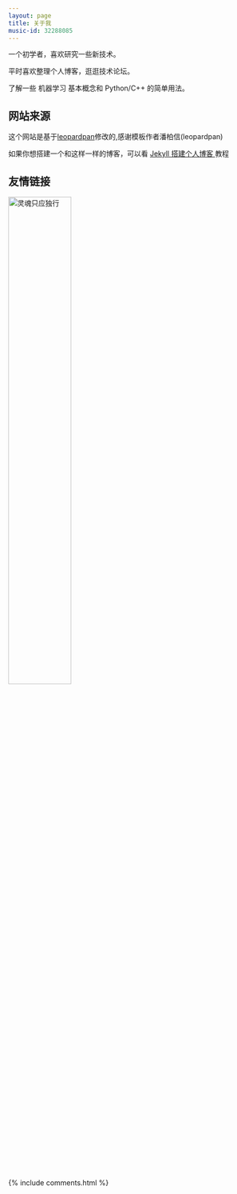 ```yaml
---
layout: page
title: 关于我 
music-id: 32288085
---
```


一个初学者，喜欢研究一些新技术。

平时喜欢整理个人博客，逛逛技术论坛。

了解一些 机器学习 基本概念和 Python/C++ 的简单用法。



## 网站来源


这个网站是基于<a target="_blank" href='https://github.com/leopardpan/leopardpan.github.io/'>leopardpan</a>修改的,感谢模板作者潘柏信(leopardpan)


如果你想搭建一个和这样一样的博客，可以看 <a href="https://leopardpan.github.io/2016/10/jekyll_tutorials1/"> Jekyll 搭建个人博客 </a>教程

## 友情链接 

[<img src="https://puppetsheep.cn/images/icons/icon_192.png" width="50%" alt="灵魂只应独行" />](https://puppetsheep.cn/)


{% include comments.html %}

